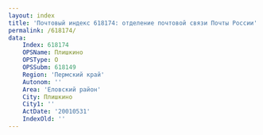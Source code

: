 ```yaml
---
layout: index
title: 'Почтовый индекс 618174: отделение почтовой связи Почты России'
permalink: /618174/
data:
    Index: 618174
    OPSName: Плишкино
    OPSType: О
    OPSSubm: 618149
    Region: 'Пермский край'
    Autonom: ''
    Area: 'Еловский район'
    City: Плишкино
    City1: ''
    ActDate: '20010531'
    IndexOld: ''
---
```

